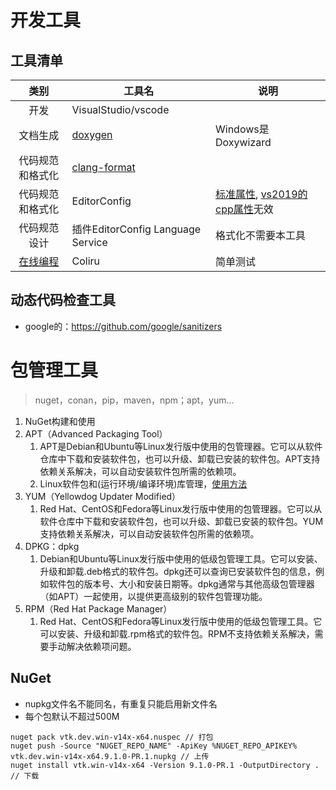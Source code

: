 # 开发工具

## 工具清单
| 类别 | 工具名 | 说明 |
| :-: | - | - |
| 开发 | VisualStudio/vscode |  |
| 文档生成 | [doxygen](./doxygen) | Windows是Doxywizard |
| 代码规范和格式化 | [clang-format](./clang_format) |  |
| 代码规范和格式化 | EditorConfig | [标准属性](https://editorconfig.org/#supported-properties), [vs2019的cpp属性](https://docs.microsoft.com/en-us/visualstudio/ide/cpp-editorconfig-properties?view=vs-2019)无效 |
| 代码规范设计 | 插件EditorConfig Language Service | 格式化不需要本工具 |
| [在线编程](https://coliru.stacked-crooked.com/) | Coliru | 简单测试 |

## 动态代码检查工具
* google的：https://github.com/google/sanitizers

# 包管理工具
> nuget，conan，pip，maven，npm；apt，yum...

1. NuGet构建和使用
1. APT（Advanced Packaging Tool）
    1. APT是Debian和Ubuntu等Linux发行版中使用的包管理器。它可以从软件仓库中下载和安装软件包，也可以升级、卸载已安装的软件包。APT支持依赖关系解决，可以自动安装软件包所需的依赖项。
    1. Linux软件包和(运行环境/编译环境)库管理，[使用方法](/dev/compile?id=%e8%bd%af%e4%bb%b6%e5%8c%85%e9%85%8d%e7%bd%ae%e5%b7%a5%e5%85%b7)
1. YUM（Yellowdog Updater Modified）
    1. Red Hat、CentOS和Fedora等Linux发行版中使用的包管理器。它可以从软件仓库中下载和安装软件包，也可以升级、卸载已安装的软件包。YUM支持依赖关系解决，可以自动安装软件包所需的依赖项。
1. DPKG：dpkg
    1. Debian和Ubuntu等Linux发行版中使用的低级包管理工具。它可以安装、升级和卸载.deb格式的软件包。dpkg还可以查询已安装软件包的信息，例如软件包的版本号、大小和安装日期等。dpkg通常与其他高级包管理器（如APT）一起使用，以提供更高级别的软件包管理功能。
1. RPM（Red Hat Package Manager）
    1. Red Hat、CentOS和Fedora等Linux发行版中使用的低级包管理工具。它可以安装、升级和卸载.rpm格式的软件包。RPM不支持依赖关系解决，需要手动解决依赖项问题。

## NuGet
* nupkg文件名不能同名，有重复只能启用新文件名
* 每个包默认不超过500M

```
nuget pack vtk.dev.win-v14x-x64.nuspec // 打包
nuget push -Source "NUGET_REPO_NAME" -ApiKey %NUGET_REPO_APIKEY% vtk.dev.win-v14x-x64.9.1.0-PR.1.nupkg // 上传
nuget install vtk.win-v14x-x64 -Version 9.1.0-PR.1 -OutputDirectory . // 下载
```